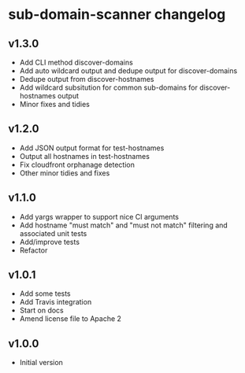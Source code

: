 # sub-domain-scanner changelog

## v1.3.0
* Add CLI method discover-domains
* Add auto wildcard output and dedupe output for discover-domains
* Dedupe output from discover-hostnames
* Add wildcard subsitution for common sub-domains for discover-hostnames output
* Minor fixes and tidies

## v1.2.0
* Add JSON output format for test-hostnames
* Output all hostnames in test-hostnames
* Fix cloudfront orphanage detection
* Other minor tidies and fixes

## v1.1.0
* Add yargs wrapper to support nice CI arguments
* Add hostname "must match" and "must not match" filtering and associated unit tests
* Add/improve tests
* Refactor

## v1.0.1
* Add some tests
* Add Travis integration
* Start on docs
* Amend license file to Apache 2

## v1.0.0
* Initial version

